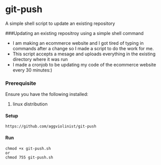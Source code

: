 # git-push
A simple shell script to update an existing repository 

###Updating an existing repositroy using  a simple shell command

  - I am making an ecommerce website and I got tired of typing in commands after a change so I made a script to do the work for me.
  - This script accepts a mesage and uploads everything in the existing directory where it was run
  - I made a cronjob to be updating  my code of the ecommerce website every 30 minutes:)


### Prerequisite
Ensure you have the following installed:
 1. linux distribution

#### Setup
``` 
https://github.com/aggviolinist/git-push
```
#### Run
```
chmod +x git-push.sh
or
chmod 755 git-push.sh
